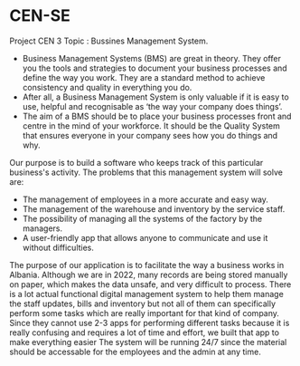 # CEN-SE
Project CEN 3
Topic : Bussines Management System.
* Business Management Systems (BMS) are great in theory.  They offer you the tools and strategies to document your business processes and define the way you work.  They are a standard method to achieve consistency and quality in everything you do.
* After all, a Business Management System is only valuable if it is easy to use, helpful and recognisable as ‘the way your company does things’.
* The aim of a BMS should be to place your business processes front and centre in the mind of your workforce. 
It should be the Quality System that ensures everyone in your company sees how you do things and why. 

Our purpose is to build a software who keeps track of this particular business's activity.
The problems that this management system will solve are: 
* The management of employees in a more accurate and easy way.
* The management of the warehouse and inventory by the service staff. 
* The possibility of managing all the systems of the factory by the managers. 
* A user-friendly app that allows anyone to communicate and use it without difficulties.

The purpose of our application is to facilitate the way a business works in Albania. Although we 
are in 2022, many records are being stored manually on paper, which makes the data unsafe, 
and very difficult to process. There is a lot actual functional digital management system to help 
them manage the staff updates, bills and inventory but not all of them can specifically perform 
some tasks which are really important for that kind of company. Since they cannot use 2-3 
apps for performing different tasks because it is really confusing and requires a lot of time and 
effort, we built that app to make everything easier
The system will be running 24/7 since the material should be accessable for the employees 
and the admin at any time.
